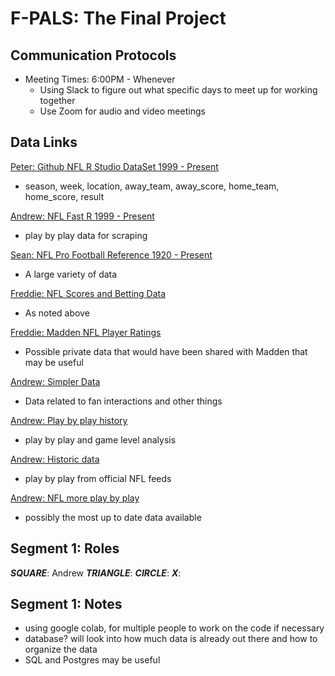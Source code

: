 # F-PALS: The Final Project

## Communication Protocols
* Meeting Times: 6:00PM - Whenever
  * Using Slack to figure out what specific days to meet up for working together
  * Use Zoom for audio and video meetings

## Data Links
[Peter: Github NFL R Studio DataSet 1999 - Present](http://www.habitatring.com/games.csv)
* season, week, location, away_team, away_score, home_team, home_score, result

[Andrew: NFL Fast R 1999 - Present](https://www.nflfastr.com/)
* play by play data for scraping

[Sean: NFL Pro Football Reference 1920 - Present](https://www.pro-football-reference.com/years/)
* A large variety of data

[Freddie: NFL Scores and Betting Data](https://www.kaggle.com/tobycrabtree/nfl-scores-and-betting-data)
* As noted above

[Freddie: Madden NFL Player Ratings](https://www.kaggle.com/dtrade84/madden-21-player-ratings)
* Possible private data that would have been shared with Madden that may be useful

[Andrew: Simpler Data](https://www.statista.com/topics/963/national-football-league/#dossierKeyfigures)
* Data related to fan interactions and other things

[Andrew: Play by play history](https://github.com/maksimhorowitz/nflscrapR)
* play by play and game level analysis

[Andrew: Historic data](https://github.com/derek-adair/nflgame)
* play by play from official NFL feeds

[Andrew: NFL more play by play](http://nflsavant.com/about.php)
* possibly the most up to date data available

## Segment 1: Roles
__*SQUARE*__: Andrew
__*TRIANGLE*__:
__*CIRCLE*__:
__*X*__:

## Segment 1: Notes
* using google colab, for multiple people to work on the code if necessary
* database? will look into how much data is already out there and how to organize the data
* SQL and Postgres may be useful
